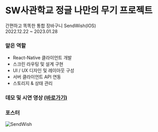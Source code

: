 # SW사관학교 정글 나만의 무기 프로젝트
간편하고 똑똑한 통합 장바구니 SendWish(IOS)<br>
2022.12.22 ~ 2023.01.28
### 맡은 역할
- React-Native 클라이언트 개발
- 스크린 라우팅 및 설계 구현
- UI / UX 디자인 및 레이아웃 구성
- 서버 클라이언트 API 연동
- 스토리지 & 상태 관리
### 데모 및 시연 영상 <a href="https://www.youtube.com/watch?v=kKdQTMBP7dQ">(바로가기)<a>
  
### 포스터
![SendWish](https://user-images.githubusercontent.com/109953972/215467054-c11c8b96-e085-403f-8047-ef7daeeaadb8.jpg)
